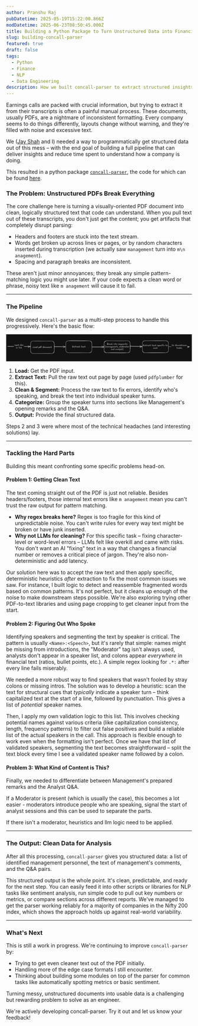 ```yaml
---
author: Pranshu Raj
pubDatetime: 2025-05-19T15:22:00.866Z
modDatetime: 2025-06-23T08:50:45.000Z
title: Building a Python Package to Turn Unstructured Data into Financial Insights
slug: building-concall-parser
featured: true
draft: false
tags:
  - Python
  - Finance
  - NLP
  - Data Engineering
description: How we built concall-parser to extract structured insights from messy earnings call transcripts, dealing with PDFs, text processing, and speaker identification challenges.
---
```


Earnings calls are packed with crucial information, but trying to extract it from their transcripts is often a painful manual process. These documents, usually PDFs, are a nightmare of inconsistent formatting. Every company seems to do things differently, layouts change without warning, and they're filled with noise and excessive text.

We ([Jay Shah](https://www.linkedin.com/in/jay-shah-4a4829209/) and I) needed a way to programmatically get structured data out of this mess – with the end goal of building a full pipeline that can deliver insights and reduce time spent to understand how a company is doing.

This resulted in a python package [`concall-parser`](https://pypi.org/project/concall-parser/), the code for which can be found [here](https://github.com/JS12540/concall-parser).

### The Problem: Unstructured PDFs Break Everything

The core challenge here is turning a visually-oriented PDF document into clean, logically structured text that code can understand. When you pull text out of these transcripts, you don't just get the content; you get artifacts that completely disrupt parsing:

- Headers and footers are stuck into the text stream.
- Words get broken up across lines or pages, or by random characters inserted during transcription (we actually saw `management` turn into `m\n anagement`).
- Spacing and paragraph breaks are inconsistent.

These aren't just minor annoyances; they break any simple pattern-matching logic you might use later. If your code expects a clean word or phrase, noisy text like `m anagement` will cause it to fail.

---

### The Pipeline

We designed `concall-parser` as a multi-step process to handle this progressively. Here's the basic flow:

![concall parser workflow](https://raw.githubusercontent.com/pranshu-raj-211/pranshu-raj-211.github.io/main/_posts/static/concall-parser-workflow.png)

1. **Load:** Get the PDF input.
2. **Extract Text:** Pull the raw text out page by page (used `pdfplumber` for this).
3. **Clean & Segment:** Process the raw text to fix errors, identify who's speaking, and break the text into individual speaker turns.
4. **Categorize:** Group the speaker turns into sections like Management's opening remarks and the Q&A.
5. **Output:** Provide the final structured data.

Steps 2 and 3 were where most of the technical headaches (and interesting solutions) lay.

---

### Tackling the Hard Parts

Building this meant confronting some specific problems head-on.

#### Problem 1: Getting Clean Text

The text coming straight out of the PDF is just not reliable. Besides headers/footers, those internal text errors like `m anagement` mean you can't trust the raw output for pattern matching.

- **Why regex breaks here?** Regex is too fragile for this kind of unpredictable noise. You can't write rules for every way text might be broken or have junk inserted.
- **Why not LLMs for cleaning?** For this specific task – fixing character-level or word-level errors – LLMs felt like overkill and came with risks. You don't want an AI "fixing" text in a way that changes a financial number or removes a critical piece of jargon. They're also non-deterministic and add latency.

Our solution here was to accept the raw text and then apply specific, deterministic heuristics _after_ extraction to fix the most common issues we saw. For instance, I built logic to detect and reassemble fragmented words based on common patterns. It's not perfect, but it cleans up enough of the noise to make downstream steps possible. We're also exploring trying other PDF-to-text libraries and using page cropping to get cleaner input from the start.

#### Problem 2: Figuring Out Who Spoke

Identifying speakers and segmenting the text by speaker is critical. The pattern is usually `<Name>:<Speech>`, but it's rarely that simple: names might be missing from introductions, the "Moderator" tag isn't always used, analysts don't appear in a speaker list, and colons appear _everywhere_ in financial text (ratios, bullet points, etc.). A simple regex looking for `.*:` after every line fails miserably.

We needed a more robust way to find speakers that wasn't fooled by stray colons or missing intros. The solution was to develop a heuristic: scan the text for structural cues that _typically_ indicate a speaker turn – think capitalized text at the start of a line, followed by punctuation. This gives a list of _potential_ speaker names.

Then, I apply my own validation logic to this list. This involves checking potential names against various criteria (like capitalization consistency, length, frequency patterns) to filter out false positives and build a reliable list of the actual speakers in the call. This approach is flexible enough to work even when the formatting isn't perfect. Once we have that list of validated speakers, segmenting the text becomes straightforward – split the text block every time I see a validated speaker name followed by a colon.

#### Problem 3: What Kind of Content is This?

Finally, we needed to differentiate between Management's prepared remarks and the Analyst Q&A.

If a Moderator is present (which is usually the case), this becomes a lot easier - moderators introduce people who are speaking, signal the start of analyst sessions and this can be used to separate the parts.

If there isn't a moderator, heuristics and llm logic need to be applied.

---

### The Output: Clean Data for Analysis

After all this processing, `concall-parser` gives you structured data: a list of identified management personnel, the text of management's comments, and the Q&A pairs.

This structured output is the whole point. It's clean, predictable, and ready for the next step. You can easily feed it into other scripts or libraries for NLP tasks like sentiment analysis, run simple code to pull out key numbers or metrics, or compare sections across different reports. We've managed to get the parser working reliably for a majority of companies in the Nifty 200 index, which shows the approach holds up against real-world variability.

---

### What's Next

This is still a work in progress. We're continuing to improve `concall-parser` by:

- Trying to get even cleaner text out of the PDF initially.
- Handling more of the edge case formats I still encounter.
- Thinking about building some modules on top of the parser for common tasks like automatically spotting metrics or basic sentiment.

Turning messy, unstructured documents into usable data is a challenging but rewarding problem to solve as an engineer.

We're actively developing concall-parser. Try it out and let us know your feedback!

